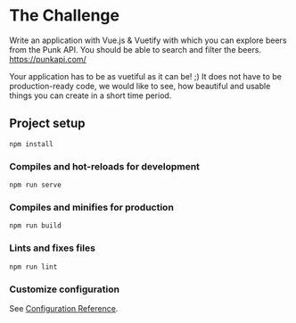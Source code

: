 # The Challenge

Write an application with Vue.js & Vuetify with which you can explore beers from the Punk API. You should be able to search and filter the beers. https://punkapi.com/

Your application has to be as vuetiful as it can be! ;) It does not have to be production-ready code, we would like to see, how beautiful and usable things you can create in a short time period.

## Project setup
```
npm install
```

### Compiles and hot-reloads for development
```
npm run serve
```

### Compiles and minifies for production
```
npm run build
```

### Lints and fixes files
```
npm run lint
```

### Customize configuration
See [Configuration Reference](https://cli.vuejs.org/config/).
